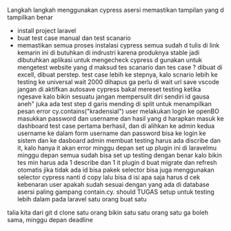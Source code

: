 Langkah langkah menggunakan cypress
asersi memastikan tampilan yang d tampilkan benar
- install project laravel
- buat test case manual dan test scanario
- memastikan semua proses instalasi cypress
semua sudah d tulis di link kemarin
ini di butuhkan di indrustri karena produknya stable jadi dibutuhkan aplikasi untuk mengecheck
cypress d gunakan untuk mengetest website
yang d maksud tes scanario dan tes case ?
dibuat di excell, dibuat perstep.
test case lebih ke stepnya, kalo scnario lebih ke testing ke universal
wait 2000 dihapus ga perlu di wait url save
vscode jangan di aktifkan autosave cypress bakal mereset testing ketika ngesave
kalo bikin sesuatu jangan mempersulit diri sendiri id gausa aneh"
juka ada test step d garis mending di split 
untuk menampilkan pesan error cy.contains("kradensial")
user melakukan login ke openBO
masukkan password dan username dan hasil yang d harapkan masuk ke dashboard
test case pertama berhasil, dan di alihkan ke admin
kedua username ke dalam form username dan password bisa ke login ke sistem dan ke dasboard admin
membuat testing harus ada discribe dan it, kalo hanya it akan error 
minggu depan set up plugin ini di laravelmu
minggu depan semua sudah bisa set up testing dengan benar
kalo bikin tes min harus ada 1 describe dan 1 it
plugin d buat migrate dan refresh otomatis
jika tidak ada id bisa pakek selector bisa juga menggunakan selector cypress nanti d copy
lalu bisa d isi apa saja
harus d cek kebenaran user apakah sudah sesuai dengan yang ada di database
asersi paling gampang contain.cy. should
TUGAS
setup untuk testing lebih dalam pada laravel satu orang buat satu

talia
kita dari git d clone satu orang bikin satu satu orang satu ga boleh sama, minggu depan deadline

